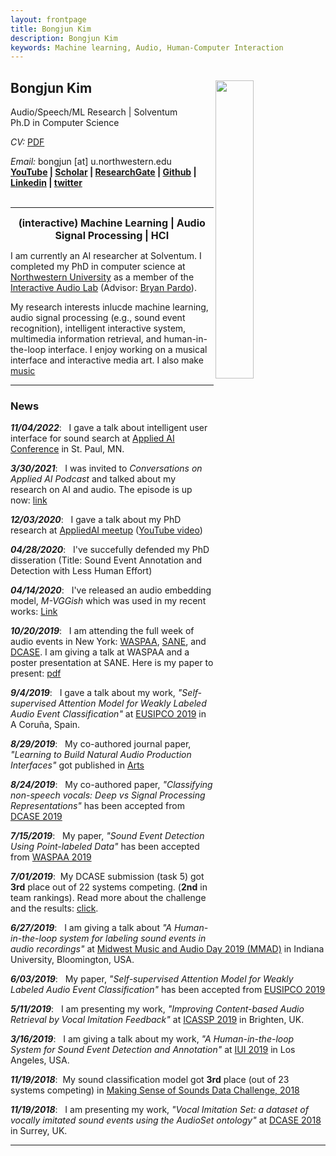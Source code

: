 ```yaml
---
layout: frontpage
title: Bongjun Kim
description: Bongjun Kim 
keywords: Machine learning, Audio, Human-Computer Interaction
---
```


<!-- ![profile_photo]({{ BASE_PATH }}/pages/files/bongjun_profile.jpg) -->


## Bongjun Kim  <a href="/images/me2.jpeg" target="_blank"><img src="../pages/files/bongjun_profile.jpg" width="35%" height="35%" align="right"></a>
Audio/Speech/ML Research | Solventum <br>
Ph.D in Computer Science <br>

<em>CV: </em><a href="{{ BASE_PATH }}/pages/files/BK_CV.pdf" target="_blank">PDF</a><br>
<!-- <em>Email: </em><a href="mailto:bongjun@u.northwestern.edu">bongjun@u.northwestern.edu</a><br> -->
<em>Email:</em> bongjun [at] u.northwestern.edu<br>
**[YouTube](https://www.youtube.com/channel/UCom0m2uzbUfnPI8ganSJvew/featured) | [Scholar](https://scholar.google.com/citations?hl=en&user=s5RiD14AAAAJ&view_op=list_works&sortby=pubdate) | [ResearchGate](https://www.researchgate.net/profile/Bongjun_Kim3) | [Github](https://github.com/bongjun) | [Linkedin](https://www.linkedin.com/in/bongjun-kim-3594334b/) | [twitter](https://twitter.com/iambongjun)**
<br>
<br>
<hr>
<!-- ### About Me -->
<!-- <p align="center">
  <img src="../pages/files/bongjun_profile.jpg" width="60%" height="60%">
  <br><br>
  <b><font size="5">Bongjun Kim | 김봉준</font></b><br>
  <br>
  <b><font size="3">(interactive) Machine Learning | Audio Signal Processing | HCI </font></b>
  <br><br>
</p>
 -->
<p align="center">
  <b><font size="3">(interactive) Machine Learning | Audio Signal Processing | HCI </font></b>
</p>

I am currently an AI researcher at Solventum. I completed my PhD in computer science at [Northwestern University](https://www.mccormick.northwestern.edu/computer-science/) as a member of the [Interactive Audio Lab](https://interactiveaudiolab.github.io/) (Advisor: [Bryan Pardo](https://interactiveaudiolab.github.io/people-current/1_bryan-pardo.html)). 

My research interests inlucde machine learning, audio signal processing (e.g., sound event recognition), intelligent interactive system, multimedia information retrieval, and human-in-the-loop interface. I enjoy working on a musical interface and interactive media art. I also make [music](https://www.youtube.com/channel/UCom0m2uzbUfnPI8ganSJvew/featured)
<hr>

### News
***11/04/2022***:&nbsp;&nbsp; I gave a talk about intelligent user interface for sound search at [Applied AI Conference](https://www.emtechnorth.org/appliedai) in St. Paul, MN. 

***3/30/2021***:&nbsp;&nbsp; I was invited to *Conversations on Applied AI Podcast* and talked about my research on AI and audio. The episode is up now: [link](https://appliedai.buzzsprout.com/1101152/8222571-bongjun-kim-sound-recognition-and-audio-signal-processing-with-machine-learning)

***12/03/2020***:&nbsp;&nbsp; I gave a talk about my PhD research at [AppliedAI meetup](https://www.meetup.com/applied_ai/events/271900276/) ([YouTube video](https://youtu.be/kUNB2B4kn10))

***04/28/2020***:&nbsp;&nbsp; I've succefully defended my PhD disseration (Title: Sound Event Annotation and Detection with Less Human Effort)

***04/14/2020***:&nbsp;&nbsp; I've released an audio embedding model, *M-VGGish* which was used in my recent works: [Link](https://github.com/bongjun/M-VGGish)

***10/20/2019***:&nbsp;&nbsp; I am attending the full week of audio events in New York: [WASPAA](https://www.waspaa.com/), [SANE](http://www.saneworkshop.org/sane2019/), and [DCASE](http://dcase.community/workshop2019/). I am giving a talk at WASPAA and a poster presentation at SANE. Here is my paper to present: [pdf](https://www.bongjunkim.com/pages/files/papers/waspaa_2019_kim.pdf)

***9/4/2019***:&nbsp;&nbsp; I gave a talk about my work, *"Self-supervised Attention Model for Weakly Labeled Audio Event Classification"* at [EUSIPCO 2019](http://eusipco2019.org/) in A Coruña, Spain.

***8/29/2019***:&nbsp;&nbsp; My co-authored journal paper, *"Learning to Build Natural Audio Production Interfaces"* got published in [Arts](https://www.mdpi.com/2076-0752/8/3/110/htm)

***8/24/2019***:&nbsp;&nbsp; My co-authored paper, *"Classifying non-speech vocals: Deep vs Signal Processing Representations"* has been accepted from [DCASE 2019](http://dcase.community/workshop2019/)

***7/15/2019***:&nbsp;&nbsp; My paper, *"Sound Event Detection Using Point-labeled Data"* has been accepted from [WASPAA 2019](https://www.waspaa.com/)

***7/01/2019***:&nbsp; My DCASE submission (task 5) got **3rd** place out of 22 systems competing. (**2nd** in team rankings). Read more about the challenge and the results: [click](http://dcase.community/challenge2019/task-urban-sound-tagging-results).

***6/27/2019***:&nbsp;&nbsp; I am giving a talk about *"A Human-in-the-loop system for labeling sound events in audio recordings"* at [Midwest Music and Audio Day 2019 (MMAD)](https://sites.google.com/iu.edu/mmad2019) in Indiana University, Bloomington, USA.

***6/03/2019***:&nbsp;&nbsp; My paper, *"Self-supervised Attention Model for Weakly Labeled Audio Event Classification"* has been accepted from [EUSIPCO 2019](http://eusipco2019.org/)

***5/11/2019***:&nbsp;&nbsp; I am presenting my work, *"Improving Content-based Audio Retrieval by Vocal Imitation Feedback"* at [ICASSP 2019](https://2019.ieeeicassp.org/) in Brighten, UK.

***3/16/2019***:&nbsp;&nbsp; I am giving a talk about my work, *"A Human-in-the-loop System for Sound Event Detection and Annotation"* at [IUI 2019](https://iui.acm.org/2019/) in Los Angeles, USA.

***11/19/2018***:&nbsp; My sound classification model got **3rd** place (out of 23 systems competing) in [Making Sense of Sounds Data Challenge, 2018](https://cvssp.org/projects/making_sense_of_sounds/site/challenge/#results)

***11/19/2018***:&nbsp;&nbsp; I am presenting my work, *"Vocal Imitation Set: a dataset of vocally imitated sound events using the AudioSet ontology"* at [DCASE 2018](http://dcase.community/workshop2018/) in Surrey, UK.

<!-- <tr>
<td width="75"><b>June, 19'</b></td>
<td>My paper "Self-supervised Attention Model for Weakly Labeled Audio Event Classification" has been accepted from Eusipco2019.</td>
</tr>
 -->
<!-- <tr>
<td width="75"><b>Feb, 19'</b></td>
<td>TAing <a href="https://courses.soe.ucsc.edu/courses/cmps11/Spring19/01" target="_blank">CMPS 11</a> in Spring, 2019</td>
</tr>

<tr>
<td width="75"><b>Dec, 18'</b></td>
<td>Beginning to work with  <a href="http://www.yliuu.com/" target="_blank">Prof. Yang Liu</a> from Winter, 2019</td>
</tr>


<tr>
<td><b>Older</b></td>
<td><a href='news-archive' target="_blank">Archive</a></td>
</tr> -->

<!-- <hr>
### Selected Works

To be updated -->
<!-- [curriculum vitae ![CV as pdf]({{ BASE_PATH }}/pages/icons16/pdf-icon.png)]({{ BASE_PATH }}/assets/CV.pdf)<br/>
 -->


<!-- **Contact: bongjun[at]u.northwestern.edu** -->

---



<!-- <div class="container">
<h4><a name="contact"></a>contact</h4>
    <div class="row-fluid">
        <div class="span5">
            Bongjun Kim<br/>
            Email: bongjun at u.northwestern.edu[<br/>
        </div>
        <div class="span2">
        <a href="../assets/headshot.jpg">
            <img src="../assets/headshot.jpg"
                  title="Blue Ham" alt="Blue Ham"/></a>
        </div>
    </div>
</div> -->

<!-- <div class="navbar">
  <div class="navbar-inner">
      <ul class="nav">
          <li><a href="{{ BASE_PATH }}/assets/CV.pdf">cv</a></li>
          <li><a href="https://github.com/bongjun">GitHub</a></li>
          <li><a href="https://twitter.com/iambongjun">Twitter (@iambongjun)</a></li>
      </ul>
  </div>
</div> -->
